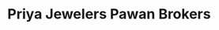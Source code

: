 ---
title: "Priya Jewelers Pawan Brokers"
url: /hyderabad/priya-jewelers-pawan-brokers/
shop: jewelry
---